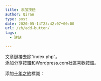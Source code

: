 ```yaml
---
title: 添加按鈕
author: Qiran
type: post
date: 2020-05-14T23:42:07+00:00
url: /zh/add-button/
tags:
  - 建站

---
```

文章鏈接去除“index.php”。  
添加分享按鈕和Wordpress.com社區喜歡按鈕。 

添加<a href="http://foreverblog.cn" target="_blank" rel="noreferrer noopener">十年之約</a>標識：

 <a href="https://www.foreverblog.cn/" target="_blank" rel="noopener noreferrer"><img decoding="async" src="https://img.foreverblog.cn/logo_en_default.png" alt="" style="width:auto;height:16px;" /> </a>